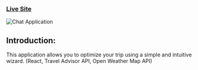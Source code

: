 ### [Live Site](https://travelmate-v2.netlify.app/)

![Chat Application](https://i.ibb.co/QQqCpjm/Travelmate-App.png)

## Introduction:
This application allows you to optimize your trip using a simple and intuitive wizard. (React, Travel Advisor API, Open Weather Map API)
